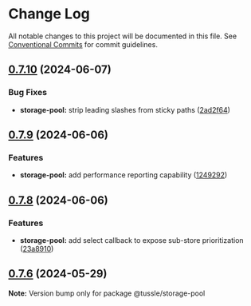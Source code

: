 # Change Log

All notable changes to this project will be documented in this file.
See [Conventional Commits](https://conventionalcommits.org) for commit guidelines.

## [0.7.10](https://github.com/Klowner/tussle/compare/v0.7.9...v0.7.10) (2024-06-07)


### Bug Fixes

* **storage-pool:** strip leading slashes from sticky paths ([2ad2f64](https://github.com/Klowner/tussle/commit/2ad2f640e8923f7055f3a8a1240ac8ff88d215d8))





## [0.7.9](https://github.com/Klowner/tussle/compare/v0.7.8...v0.7.9) (2024-06-06)


### Features

* **storage-pool:** add performance reporting capability ([1249292](https://github.com/Klowner/tussle/commit/1249292011ece650e5d53c4052641714a9bbef8d))





## [0.7.8](https://github.com/Klowner/tussle/compare/v0.7.7...v0.7.8) (2024-06-06)


### Features

* **storage-pool:** add select callback to expose sub-store prioritization ([23a8910](https://github.com/Klowner/tussle/commit/23a8910198d56e8c416cf84987711ff0cfef0bdc))





## [0.7.6](https://github.com/Klowner/tussle/compare/v0.7.5...v0.7.6) (2024-05-29)

**Note:** Version bump only for package @tussle/storage-pool
